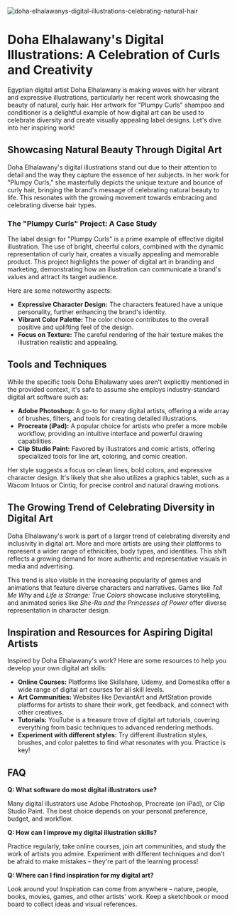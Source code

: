 ![doha-elhalawanys-digital-illustrations-celebrating-natural-hair](https://images.pexels.com/photos/17243662/pexels-photo-17243662.jpeg?auto=compress&cs=tinysrgb&fit=crop&h=627&w=1200)

# Doha Elhalawany's Digital Illustrations: A Celebration of Curls and Creativity

Egyptian digital artist Doha Elhalawany is making waves with her vibrant and expressive illustrations, particularly her recent work showcasing the beauty of natural, curly hair. Her artwork for "Plumpy Curls" shampoo and conditioner is a delightful example of how digital art can be used to celebrate diversity and create visually appealing label designs. Let's dive into her inspiring work!

## Showcasing Natural Beauty Through Digital Art

Doha Elhalawany's digital illustrations stand out due to their attention to detail and the way they capture the essence of her subjects. In her work for "Plumpy Curls," she masterfully depicts the unique texture and bounce of curly hair, bringing the brand's message of celebrating natural beauty to life. This resonates with the growing movement towards embracing and celebrating diverse hair types.

### The "Plumpy Curls" Project: A Case Study

The label design for "Plumpy Curls" is a prime example of effective digital illustration. The use of bright, cheerful colors, combined with the dynamic representation of curly hair, creates a visually appealing and memorable product. This project highlights the power of digital art in branding and marketing, demonstrating how an illustration can communicate a brand's values and attract its target audience.

Here are some noteworthy aspects:

*   **Expressive Character Design:** The characters featured have a unique personality, further enhancing the brand's identity.
*   **Vibrant Color Palette:** The color choice contributes to the overall positive and uplifting feel of the design.
*   **Focus on Texture:** The careful rendering of the hair texture makes the illustration realistic and appealing.

## Tools and Techniques

While the specific tools Doha Elhalawany uses aren't explicitly mentioned in the provided context, it's safe to assume she employs industry-standard digital art software such as:

*   **Adobe Photoshop:** A go-to for many digital artists, offering a wide array of brushes, filters, and tools for creating detailed illustrations.
*   **Procreate (iPad):** A popular choice for artists who prefer a more mobile workflow, providing an intuitive interface and powerful drawing capabilities.
*   **Clip Studio Paint:** Favored by illustrators and comic artists, offering specialized tools for line art, coloring, and comic creation.

Her style suggests a focus on clean lines, bold colors, and expressive character design. It's likely that she also utilizes a graphics tablet, such as a Wacom Intuos or Cintiq, for precise control and natural drawing motions.

## The Growing Trend of Celebrating Diversity in Digital Art

Doha Elhalawany's work is part of a larger trend of celebrating diversity and inclusivity in digital art. More and more artists are using their platforms to represent a wider range of ethnicities, body types, and identities. This shift reflects a growing demand for more authentic and representative visuals in media and advertising.

This trend is also visible in the increasing popularity of games and animations that feature diverse characters and narratives. Games like *Tell Me Why* and *Life is Strange: True Colors* showcase inclusive storytelling, and animated series like *She-Ra and the Princesses of Power* offer diverse representation in character design.

## Inspiration and Resources for Aspiring Digital Artists

Inspired by Doha Elhalawany's work? Here are some resources to help you develop your own digital art skills:

*   **Online Courses:** Platforms like Skillshare, Udemy, and Domestika offer a wide range of digital art courses for all skill levels.
*   **Art Communities:** Websites like DeviantArt and ArtStation provide platforms for artists to share their work, get feedback, and connect with other creatives.
*   **Tutorials:** YouTube is a treasure trove of digital art tutorials, covering everything from basic techniques to advanced rendering methods.
*   **Experiment with different styles:** Try different illustration styles, brushes, and color palettes to find what resonates with you. Practice is key!

## FAQ

**Q: What software do most digital illustrators use?**

Many digital illustrators use Adobe Photoshop, Procreate (on iPad), or Clip Studio Paint. The best choice depends on your personal preference, budget, and workflow.

**Q: How can I improve my digital illustration skills?**

Practice regularly, take online courses, join art communities, and study the work of artists you admire. Experiment with different techniques and don't be afraid to make mistakes – they're part of the learning process!

**Q: Where can I find inspiration for my digital art?**

Look around you! Inspiration can come from anywhere – nature, people, books, movies, games, and other artists' work. Keep a sketchbook or mood board to collect ideas and visual references.
